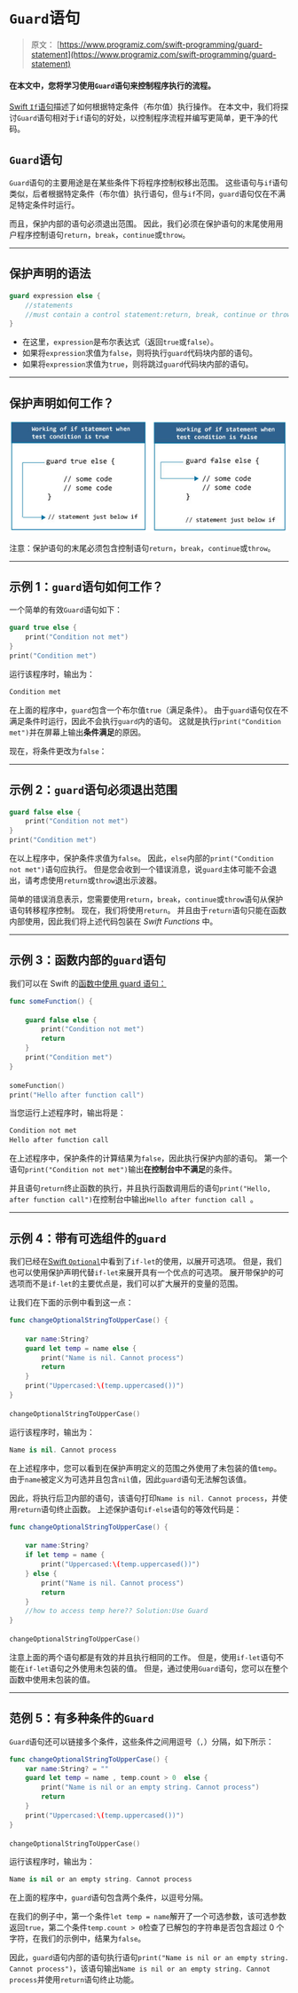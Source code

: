 # `Guard`语句

> 原文： [https://www.programiz.com/swift-programming/guard-statement](https://www.programiz.com/swift-programming/guard-statement)

#### 在本文中，您将学习使用`Guard`语句来控制程序执行的流程。

[Swift `If`语句](/swift-programming/if-else-statement "Swift if-else statement")描述了如何根据特定条件（布尔值）执行操作。 在本文中，我们将探讨`Guard`语句相对于`if`语句的好处，以控制程序流程并编写更简单，更干净的代码。

## `Guard`语句

`Guard`语句的主要用途是在某些条件下将程序控制权移出范围。 这些语句与`if`语句类似，后者根据特定条件（布尔值）执行语句，但与`if`不同，`guard`语句仅在不满足特定条件时运行。

而且，保护内部的语句必须退出范围。 因此，我们必须在保护语句的末尾使用用户程序控制语句`return`，`break`，`continue`或`throw`。

* * *

## 保护声明的语法

```swift
guard expression else {
	//statements
	//must contain a control statement:return, break, continue or throw.
}

```

*   在这里，`expression`是布尔表达式（返回`true`或`false`）。
*   如果将`expression`求值为`false`，则将执行`guard`代码块内部的语句。
*   如果将`expression`求值为`true`，则将跳过`guard`代码块内部的语句。

* * *

## 保护声明如何工作？

![How Swift guard statement works?](img/cfd206b9615924061b14dcdb80487cd1.png "Swift guard statement")

注意：保护语句的末尾必须包含控制语句`return`，`break`，`continue`或`throw`。

* * *

## 示例 1：`guard`语句如何工作？

一个简单的有效`Guard`语句如下：

```swift
guard true else {
	print("Condition not met")
}
print("Condition met") 
```

运行该程序时，输出为：

```swift
Condition met
```

在上面的程序中，`guard`包含一个布尔值`true`（满足条件）。 由于`guard`语句仅在不满足条件时运行，因此不会执行`guard`内的语句。 这就是执行`print("Condition met")`并在屏幕上输出**条件满足**的原因。

现在，将条件更改为`false`：

* * *

## 示例 2：`guard`语句必须退出范围

```swift
guard false else {
	print("Condition not met")
}
print("Condition met") 
```

在以上程序中，保护条件求值为`false`。 因此，`else`内部的`print("Condition not met")`语句应执行。 但是您会收到一个错误消息，说`guard`主体可能不会退出，请考虑使用`return`或`throw`退出示波器。

简单的错误消息表示，您需要使用`return`，`break`，`continue`或`throw`语句从保护语句转移程序控制。 现在，我们将使用`return`。 并且由于`return`语句只能在函数内部使用，因此我们将上述代码包装在 *Swift Functions* 中。

* * *

## 示例 3：函数内部的`guard`语句

我们可以在 Swift 的[函数中使用 guard 语句：](/swift-programming/functions "Swift functions")

```swift
func someFunction() {

	guard false else {
		print("Condition not met")
		return
	}
	print("Condition met")
}

someFunction()
print("Hello after function call") 
```

当您运行上述程序时，输出将是：

```swift
Condition not met
Hello after function call 
```

在上述程序中，保护条件的计算结果为`false`，因此执行保护内部的语句。 第一个语句`print("Condition not met")`输出**在控制台中不满足**的条件。

并且语句`return`终止函数的执行，并且执行函数调用后的语句`print("Hello, after function call")`在控制台中输出`Hello after function call `。

* * *

## 示例 4：带有可选组件的`guard`

我们已经在[Swift `Optional`](/swift-programming/optionals "Swift Optionals")中看到了`if-let`的使用，以展开可选项。 但是，我们也可以使用保护声明代替`if-let`来展开具有一个优点的可选项。 展开带保护的可选项而不是`if-let`的主要优点是，我们可以扩大展开的变量的范围。

让我们在下面的示例中看到这一点：

```swift
func changeOptionalStringToUpperCase() {

	var name:String?
	guard let temp = name else {
		print("Name is nil. Cannot process")
		return
	}
	print("Uppercased:\(temp.uppercased())")
}

changeOptionalStringToUpperCase() 
```

运行该程序时，输出为：

```swift
Name is nil. Cannot process
```

在上述程序中，您可以看到在保护声明定义的范围之外使用了未包装的值`temp`。 由于`name`被定义为可选并且包含`nil`值，因此`guard`语句无法解包该值。

因此，将执行后卫内部的语句，该语句打印`Name is nil. Cannot process`，并使用`return`语句终止函数。 上述保护语句`if-else`语句的等效代码是：

```swift
func changeOptionalStringToUpperCase() {

	var name:String?
	if let temp = name {
		print("Uppercased:\(temp.uppercased())")
	} else {
		print("Name is nil. Cannot process")
		return
    }
	//how to access temp here?? Solution:Use Guard
}

changeOptionalStringToUpperCase() 
```

注意上面的两个语句都是有效的并且执行相同的工作。 但是，使用`if-let`语句不能在`if-let`语句之外使用未包装的值。 但是，通过使用`Guard`语句，您可以在整个函数中使用未包装的值。

* * *

## 范例 5：有多种条件的`Guard`

`Guard`语句还可以链接多个条件，这些条件之间用逗号（`,`）分隔，如下所示：

```swift
func changeOptionalStringToUpperCase() {
	var name:String? = ""
	guard let temp = name , temp.count > 0  else {
		print("Name is nil or an empty string. Cannot process")
		return
	}
	print("Uppercased:\(temp.uppercased())")
}

changeOptionalStringToUpperCase()
```

运行该程序时，输出为：

```swift
Name is nil or an empty string. Cannot process
```

在上面的程序中，`guard`语句包含两个条件，以逗号分隔。

在我们的例子中，第一个条件`let temp = name`解开了一个可选参数，该可选参数返回`true`，第二个条件`temp.count > 0`检查了已解包的字符串是否包含超过 0 个字符，在我们的示例中，结果为`false`。

因此，`guard`语句内部的语句执行语句`print("Name is nil or an empty string. Cannot process")`，该语句输出`Name is nil or an empty string. Cannot process`并使用`return`语句终止功能。